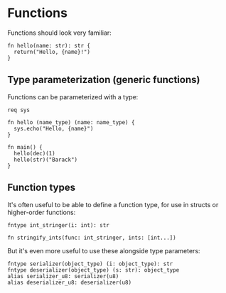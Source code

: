 # Functions

Functions should look very familiar:

```sylva
fn hello(name: str): str {
  return("Hello, {name}!")
}
```

## Type parameterization (generic functions)

Functions can be parameterized with a type:

```sylva
req sys

fn hello (name_type) (name: name_type) {
  sys.echo("Hello, {name}")
}

fn main() {
  hello(dec)(1)
  hello(str)("Barack")
}
```

## Function types

It's often useful to be able to define a function type, for use in structs
or higher-order functions:

```sylva
fntype int_stringer(i: int): str

fn stringify_ints(func: int_stringer, ints: [int...])
```

But it's even more useful to use these alongside type parameters:

```sylva
fntype serializer(object_type) (i: object_type): str
fntype deserializer(object_type) (s: str): object_type
alias serializer_u8: serializer(u8)
alias deserializer_u8: deserializer(u8)
```
